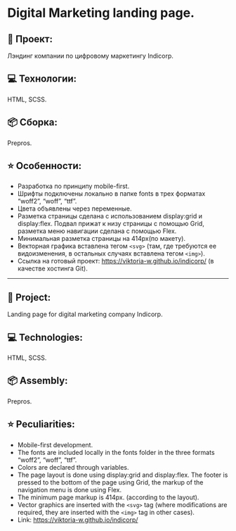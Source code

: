 # Digital Marketing landing page.
## :open_file_folder: Проект: 
Лэндинг компании по цифровому маркетингу Indicorp. 
## :computer: Технологии: 
HTML, SCSS.
## :package: Сборка: 
Prepros.
## :star: Особенности: 
* Разработка по принципу mobile-first. 
* Шрифты подключены локально в папке fonts в трех форматах “woff2”, “woff”, “ttf”. 
* Цвета объявлены через переменные.
* Разметка страницы сделана с использованием display:grid и display:flex. Подвал прижат к низу страницы с помощью Grid, разметка меню навигации сделана с помощью Flex.
* Минимальная разметка страницы на 414px(по макету).
* Векторная графика вставлена тегом ```<svg>``` (там, где требуются ее видоизменения, в остальных случаях вставлена тегом ```<img>```).
* Ссылка на готовый проект: https://viktoria-w.github.io/indicorp/ (в качестве хостинга Git).
***
## :open_file_folder: Project: 
Landing page for digital marketing company Indicorp.
## :computer: Technologies: 
HTML, SCSS.
## :package: Assembly: 
Prepros.
## :star: Peculiarities: 
* Mobile-first development.
* The fonts are included locally in the fonts folder in the three formats “woff2”, “woff”, “ttf”.
* Colors are declared through variables.
* The page layout is done using display:grid and display:flex. The footer is pressed to the bottom of the page using Grid, the markup of the navigation menu is done using Flex.
* The minimum page markup is 414px. (according to the layout).
* Vector graphics are inserted with the ```<svg>``` tag (where modifications are required, they are inserted with the ```<img>``` tag in other cases).
* Link: https://viktoria-w.github.io/indicorp/
